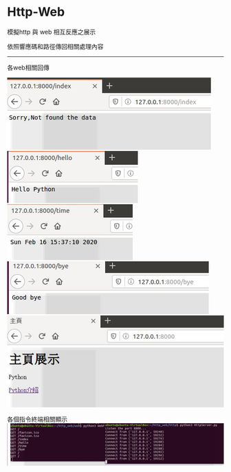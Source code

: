 # Http-Web

模擬http 與 web 相互反應之展示

依照響應碼和路徑傳回相關處理內容

---------------------------------------------------------------
各web相關回傳

<img src='https://github.com/huihuiman/Http-Web/blob/master/httpWeb%E5%9C%96%E7%89%87/http.jpg'>
<img src='https://github.com/huihuiman/Http-Web/blob/master/httpWeb%E5%9C%96%E7%89%87/http2.jpg'>
<img src='https://github.com/huihuiman/Http-Web/blob/master/httpWeb%E5%9C%96%E7%89%87/http3.jpg'>
<img src='https://github.com/huihuiman/Http-Web/blob/master/httpWeb%E5%9C%96%E7%89%87/http5.jpg'>
<img src='https://github.com/huihuiman/Http-Web/blob/master/httpWeb%E5%9C%96%E7%89%87/http6.jpg'>

各個指令終端相關顯示
<img src='https://github.com/huihuiman/Http-Web/blob/master/httpWeb%E5%9C%96%E7%89%87/http7.jpg'>
